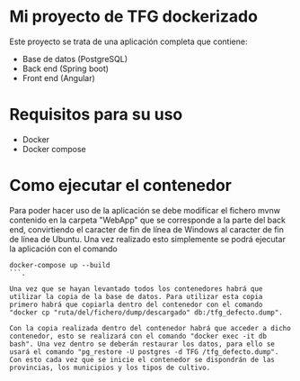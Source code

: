 # Mi proyecto de TFG dockerizado
Este proyecto se trata de una aplicación completa que contiene: 
- Base de datos (PostgreSQL)
- Back end (Spring boot)
- Front end (Angular)
# Requisitos para su uso 
- Docker
- Docker compose
# Como ejecutar el contenedor
Para poder hacer uso de la aplicación se debe modificar el fichero mvnw contenido en la carpeta "WebApp" que se corresponde a la parte del back end, convirtiendo el caracter de fin de línea de Windows al caracter de fin de línea de Ubuntu. Una vez realizado esto simplemente se podrá ejecutar la aplicación con el comando 
```shell
docker-compose up --build
```.

Una vez que se hayan levantado todos los contenedores habrá que utilizar la copia de la base de datos. Para utilizar esta copia primero habrá que copiarla dentro del contenedor con el comando "docker cp "ruta/del/fichero/dump/descargado" db:/tfg_defecto.dump".

Con la copia realizada dentro del contenedor habrá que acceder a dicho contenedor, esto se realizará con el comando "docker exec -it db bash". Una vez dentro se deberán restaurar los datos, para ello se usará el comando "pg_restore -U postgres -d TFG /tfg_defecto.dump". Con esto cada vez que se inicie el contenedor se dispondrán de las provincias, los municipios y los tipos de cultivo.
